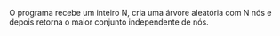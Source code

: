 O programa recebe um inteiro N, cria uma árvore aleatória com N nós e depois retorna o maior conjunto independente de nós.
